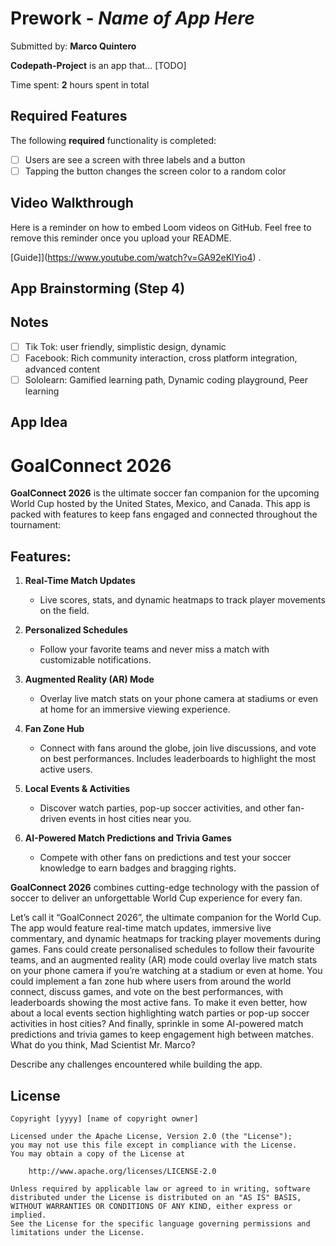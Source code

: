 # Prework - *Name of App Here*

Submitted by: **Marco Quintero**

**Codepath-Project** is an app that... [TODO] 

Time spent: **2** hours spent in total

## Required Features

The following **required** functionality is completed:

- [ ] Users are see a screen with three labels and a button
- [ ] Tapping the button changes the screen color to a random color
 
## Video Walkthrough

Here is a reminder on how to embed Loom videos on GitHub. Feel free to remove this reminder once you upload your README. 

[Guide]](https://www.youtube.com/watch?v=GA92eKlYio4) .

## App Brainstorming (Step 4)

## Notes
- [ ] Tik Tok: user friendly, simplistic design, dynamic 
- [ ] Facebook: Rich community interaction, cross platform integration, advanced content
 - [ ] Sololearn: Gamified learning path, Dynamic coding playground, Peer learning

## App Idea
# GoalConnect 2026

**GoalConnect 2026** is the ultimate soccer fan companion for the upcoming World Cup hosted by the United States, Mexico, and Canada. This app is packed with features to keep fans engaged and connected throughout the tournament:

## Features:
1. **Real-Time Match Updates**  
   - Live scores, stats, and dynamic heatmaps to track player movements on the field.  
   
2. **Personalized Schedules**  
   - Follow your favorite teams and never miss a match with customizable notifications.  

3. **Augmented Reality (AR) Mode**  
   - Overlay live match stats on your phone camera at stadiums or even at home for an immersive viewing experience.

4. **Fan Zone Hub**  
   - Connect with fans around the globe, join live discussions, and vote on best performances. Includes leaderboards to highlight the most active users.  

5. **Local Events & Activities**  
   - Discover watch parties, pop-up soccer activities, and other fan-driven events in host cities near you.  

6. **AI-Powered Match Predictions and Trivia Games**  
   - Compete with other fans on predictions and test your soccer knowledge to earn badges and bragging rights.  

**GoalConnect 2026** combines cutting-edge technology with the passion of soccer to deliver an unforgettable World Cup experience for every fan.

Let’s call it “GoalConnect 2026”, the ultimate companion for the World Cup. The app would feature real-time match updates, immersive live commentary, and dynamic heatmaps for tracking player movements during games. Fans could create personalised schedules to follow their favourite teams, and an augmented reality (AR) mode could overlay live match stats on your phone camera if you’re watching at a stadium or even at home. You could implement a fan zone hub where users from around the world connect, discuss games, and vote on the best performances, with leaderboards showing the most active fans. To make it even better, how about a local events section highlighting watch parties or pop-up soccer activities in host cities? And finally, sprinkle in some AI-powered match predictions and trivia games to keep engagement high between matches. What do you think, Mad Scientist Mr. Marco?
 
Describe any challenges encountered while building the app.

## License

    Copyright [yyyy] [name of copyright owner]

    Licensed under the Apache License, Version 2.0 (the "License");
    you may not use this file except in compliance with the License.
    You may obtain a copy of the License at

        http://www.apache.org/licenses/LICENSE-2.0

    Unless required by applicable law or agreed to in writing, software
    distributed under the License is distributed on an "AS IS" BASIS,
    WITHOUT WARRANTIES OR CONDITIONS OF ANY KIND, either express or implied.
    See the License for the specific language governing permissions and
    limitations under the License.
